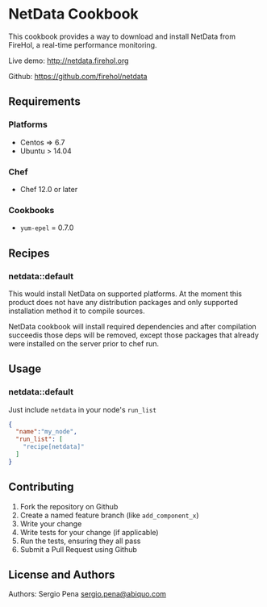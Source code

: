 NetData Cookbook
================

This cookbook provides a way to download and install NetData from FireHol, a real-time performance monitoring.

Live demo: http://netdata.firehol.org

Github: https://github.com/firehol/netdata

Requirements
------------

### Platforms

- Centos => 6.7
- Ubuntu > 14.04

### Chef

- Chef 12.0 or later

### Cookbooks
  
- `yum-epel` = 0.7.0

Recipes
-------

### netdata::default

This would install NetData on supported platforms. At the moment this product does not have any distribution packages and only supported installation method it to compile sources.

NetData cookbook will install required dependencies and after compilation succeedis those deps will be removed, except those packages that already were installed on the server prior to chef run.

## Usage

### netdata::default

Just include `netdata` in your node's `run_list`

```json
{
  "name":"my_node",
  "run_list": [
    "recipe[netdata]"
  ]
}
```

## Contributing

1. Fork the repository on Github
2. Create a named feature branch (like `add_component_x`)
3. Write your change
4. Write tests for your change (if applicable)
5. Run the tests, ensuring they all pass
6. Submit a Pull Request using Github

## License and Authors

Authors: Sergio Pena <sergio.pena@abiquo.com>


